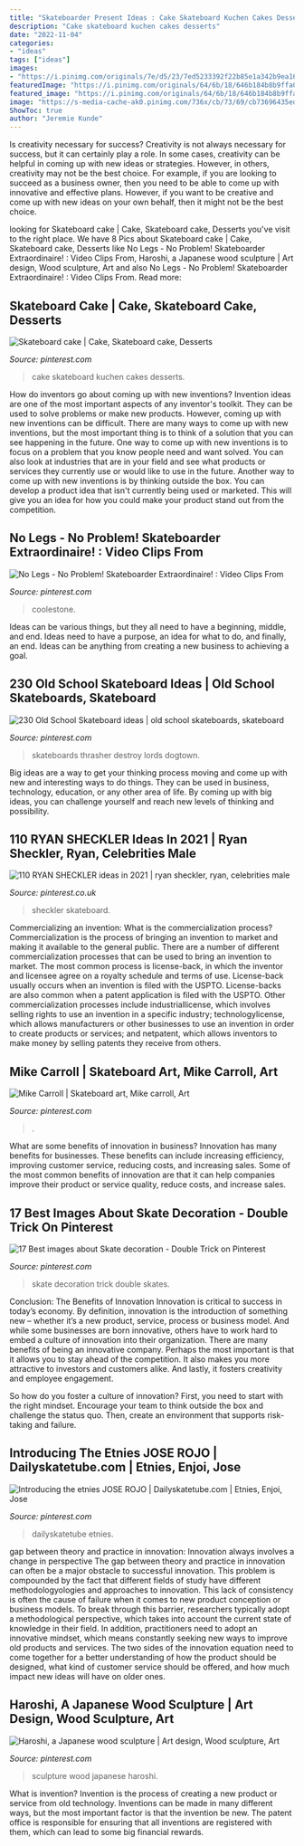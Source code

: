 ```yaml
---
title: "Skateboarder Present Ideas : Cake Skateboard Kuchen Cakes Desserts"
description: "Cake skateboard kuchen cakes desserts"
date: "2022-11-04"
categories:
- "ideas"
tags: ["ideas"]
images:
- "https://i.pinimg.com/originals/7e/d5/23/7ed5233392f22b85e1a342b9ea16fe59.jpg"
featuredImage: "https://i.pinimg.com/originals/64/6b/18/646b184b8b9ffa0f99b9d3212a179d08.jpg"
featured_image: "https://i.pinimg.com/originals/64/6b/18/646b184b8b9ffa0f99b9d3212a179d08.jpg"
image: "https://s-media-cache-ak0.pinimg.com/736x/cb/73/69/cb73696435ed157c62aef756bb73c8c1.jpg"
ShowToc: true
author: "Jeremie Kunde"
---
```



Is creativity necessary for success?
Creativity is not always necessary for success, but it can certainly play a role. In some cases, creativity can be helpful in coming up with new ideas or strategies. However, in others, creativity may not be the best choice. For example, if you are looking to succeed as a business owner, then you need to be able to come up with innovative and effective plans. However, if you want to be creative and come up with new ideas on your own behalf, then it might not be the best choice.

	

		
looking for Skateboard cake | Cake, Skateboard cake, Desserts you've visit to the right place. We have 8 Pics about Skateboard cake | Cake, Skateboard cake, Desserts like No Legs - No Problem! Skateboarder Extraordinaire! : Video Clips From, Haroshi, a Japanese wood sculpture | Art design, Wood sculpture, Art and also No Legs - No Problem! Skateboarder Extraordinaire! : Video Clips From. Read more:
		
    
## Skateboard Cake | Cake, Skateboard Cake, Desserts

<img loading=lazy src="https://i.pinimg.com/originals/72/a2/63/72a2636576ba0789f9eeb64628342355.jpg" onerror="this.onerror=null;this.src='https://tse4.mm.bing.net/th?id=OIP.iuZw4xuLultF9pJmzgDENQHaFi&amp;pid=15.1';" alt="Skateboard cake | Cake, Skateboard cake, Desserts">

_Source: pinterest.com_

>cake skateboard kuchen cakes desserts. 

	

How do inventors go about coming up with new inventions?
Invention ideas are one of the most important aspects of any inventor's toolkit. They can be used to solve problems or make new products. However, coming up with new inventions can be difficult. There are many ways to come up with new inventions, but the most important thing is to think of a solution that you can see happening in the future.
One way to come up with new inventions is to focus on a problem that you know people need and want solved. You can also look at industries that are in your field and see what products or services they currently use or would like to use in the future. Another way to come up with new inventions is by thinking outside the box. You can develop a product idea that isn't currently being used or marketed. This will give you an idea for how you could make your product stand out from the competition.

    
## No Legs - No Problem! Skateboarder Extraordinaire! : Video Clips From

<img loading=lazy src="https://i.pinimg.com/originals/7e/d5/23/7ed5233392f22b85e1a342b9ea16fe59.jpg" onerror="this.onerror=null;this.src='https://tse1.mm.bing.net/th?id=OIP.V0nMPEuTYnUGp95k0JcgdgAAAA&amp;pid=15.1';" alt="No Legs - No Problem! Skateboarder Extraordinaire! : Video Clips From">

_Source: pinterest.com_

>coolestone. 

	

Ideas can be various things, but they all need to have a beginning, middle, and end. Ideas need to have a purpose, an idea for what to do, and finally, an end. Ideas can be anything from creating a new business to achieving a goal.

    
## 230 Old School Skateboard Ideas | Old School Skateboards, Skateboard

<img loading=lazy src="https://i.pinimg.com/236x/e3/57/a7/e357a7b7a837baae073892d8399b55fe--sims-skateboarding.jpg" onerror="this.onerror=null;this.src='https://tse3.mm.bing.net/th?id=OIP.B615ao3_IQF7ua-GDNTTOAAAAA&amp;pid=15.1';" alt="230 Old School Skateboard ideas | old school skateboards, skateboard">

_Source: pinterest.com_

>skateboards thrasher destroy lords dogtown. 

	

Big ideas are a way to get your thinking process moving and come up with new and interesting ways to do things. They can be used in business, technology, education, or any other area of life. By coming up with big ideas, you can challenge yourself and reach new levels of thinking and possibility.

    
## 110 RYAN SHECKLER Ideas In 2021 | Ryan Sheckler, Ryan, Celebrities Male

<img loading=lazy src="https://i.pinimg.com/474x/24/e2/83/24e2830a9c7f84ae3e73128c0d5b3778--ryan-sheckler-skateboard-decks.jpg" onerror="this.onerror=null;this.src='https://tse1.mm.bing.net/th?id=OIP.73ODxMUSAmEoWxdbe_04sgAAAA&amp;pid=15.1';" alt="110 RYAN SHECKLER ideas in 2021 | ryan sheckler, ryan, celebrities male">

_Source: pinterest.co.uk_

>sheckler skateboard. 

	

Commercializing an invention: What is the commercialization process?
Commercialization is the process of bringing an invention to market and making it available to the general public. There are a number of different commercialization processes that can be used to bring an invention to market. The most common process is license-back, in which the inventor and licensee agree on a royalty schedule and terms of use. License-back usually occurs when an invention is filed with the USPTO. License-backs are also common when a patent application is filed with the USPTO. Other commercialization processes include industriallicense, which involves selling rights to use an invention in a specific industry; technologylicense, which allows manufacturers or other businesses to use an invention in order to create products or services; and netpatent, which allows inventors to make money by selling patents they receive from others.

    
## Mike Carroll | Skateboard Art, Mike Carroll, Art

<img loading=lazy src="https://i.pinimg.com/originals/d2/b9/3a/d2b93a75283f206259d1fb482c51f1bc.jpg" onerror="this.onerror=null;this.src='https://tse3.mm.bing.net/th?id=OIP.5d30t1yXSrT1aiEMpmo6hwHaLb&amp;pid=15.1';" alt="Mike Carroll | Skateboard art, Mike carroll, Art">

_Source: pinterest.com_

>. 

	

What are some benefits of innovation in business?
Innovation has many benefits for businesses. These benefits can include increasing efficiency, improving customer service, reducing costs, and increasing sales. Some of the most common benefits of innovation are that it can help companies improve their product or service quality, reduce costs, and increase sales.

    
## 17 Best Images About Skate Decoration - Double Trick On Pinterest

<img loading=lazy src="https://s-media-cache-ak0.pinimg.com/736x/cb/73/69/cb73696435ed157c62aef756bb73c8c1.jpg" onerror="this.onerror=null;this.src='https://tse4.mm.bing.net/th?id=OIP.ypnyayXBY-VTeUDDtJTh7gEsEs&amp;pid=15.1';" alt="17 Best images about Skate decoration - Double Trick on Pinterest">

_Source: pinterest.com_

>skate decoration trick double skates. 

	

Conclusion: The Benefits of Innovation
Innovation is critical to success in today’s economy. By definition, innovation is the introduction of something new – whether it’s a new product, service, process or business model. And while some businesses are born innovative, others have to work hard to embed a culture of innovation into their organization.
There are many benefits of being an innovative company. Perhaps the most important is that it allows you to stay ahead of the competition. It also makes you more attractive to investors and customers alike. And lastly, it fosters creativity and employee engagement.

So how do you foster a culture of innovation? First, you need to start with the right mindset. Encourage your team to think outside the box and challenge the status quo. Then, create an environment that supports risk-taking and failure.

    
## Introducing The Etnies JOSE ROJO | Dailyskatetube.com | Etnies, Enjoi, Jose

<img loading=lazy src="https://i.pinimg.com/originals/64/6b/18/646b184b8b9ffa0f99b9d3212a179d08.jpg" onerror="this.onerror=null;this.src='https://tse3.mm.bing.net/th?id=OIP.Pas6gooNoMIEq1FMKy8tpAHaEK&amp;pid=15.1';" alt="Introducing the etnies JOSE ROJO | Dailyskatetube.com | Etnies, Enjoi, Jose">

_Source: pinterest.com_

>dailyskatetube etnies. 

	

gap between theory and practice in innovation: Innovation always involves a change in perspective
The gap between theory and practice in innovation can often be a major obstacle to successful innovation. This problem is compounded by the fact that different fields of study have different methodologyologies and approaches to innovation. This lack of consistency is often the cause of failure when it comes to new product conception or business models. To break through this barrier, researchers typically adopt a methodological perspective, which takes into account the current state of knowledge in their field. In addition, practitioners need to adopt an innovative mindset, which means constantly seeking new ways to improve old products and services. The two sides of the innovation equation need to come together for a better understanding of how the product should be designed, what kind of customer service should be offered, and how much impact new ideas will have on older ones.

    
## Haroshi, A Japanese Wood Sculpture | Art Design, Wood Sculpture, Art

<img loading=lazy src="https://i.pinimg.com/originals/19/2b/64/192b643bf39a68d0f4829fb52427bca0.jpg" onerror="this.onerror=null;this.src='https://tse1.mm.bing.net/th?id=OIP.OEAUG2yEyPIPuv8CJO1NYgHaJo&amp;pid=15.1';" alt="Haroshi, a Japanese wood sculpture | Art design, Wood sculpture, Art">

_Source: pinterest.com_

>sculpture wood japanese haroshi. 

	

What is invention?
Invention is the process of creating a new product or service from old technology. Inventions can be made in many different ways, but the most important factor is that the invention be new. 
The patent office is responsible for ensuring that all inventions are registered with them, which can lead to some big financial rewards.

